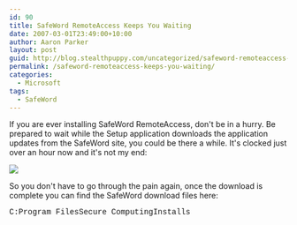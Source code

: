 ```yaml
---
id: 90
title: SafeWord RemoteAccess Keeps You Waiting
date: 2007-03-01T23:49:00+10:00
author: Aaron Parker
layout: post
guid: http://blog.stealthpuppy.com/uncategorized/safeword-remoteaccess-keeps-you-waiting
permalink: /safeword-remoteaccess-keeps-you-waiting/
categories:
  - Microsoft
tags:
  - SafeWord
---
```

If you are ever installing SafeWord RemoteAccess, don't be in a hurry. Be prepared to wait while the Setup application downloads the application updates from the SafeWord site, you could be there a while. It's clocked just over an hour now and it's not my end:

<img border="0" src="{{site.baseurl}}.com/media/2007/03/1000.14.1060.SafeWord.png" /> 

So you don't have to go through the pain again, once the download is complete you can find the SafeWord download files here:

<font face="courier new,courier">C:Program FilesSecure ComputingInstalls</font>